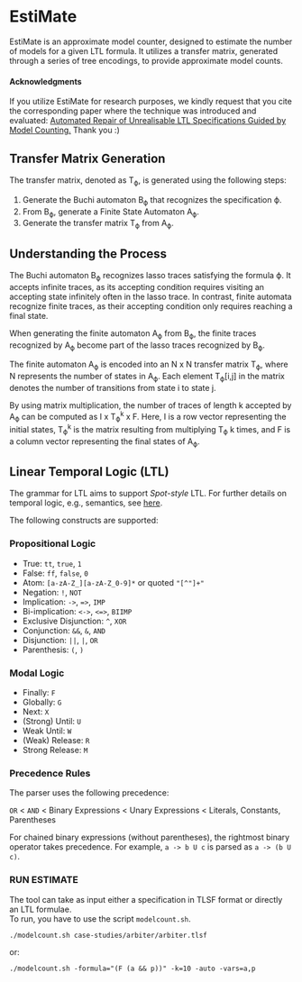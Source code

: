 # EstiMate

EstiMate is an approximate model counter, designed to estimate the number of models for a given LTL formula. 
It utilizes a transfer matrix, generated through a series of tree encodings, to provide approximate model counts.

#### Acknowledgments
If you utilize EstiMate for research purposes, 
we kindly request that you cite the corresponding paper where the technique was introduced and evaluated: 
[Automated Repair of Unrealisable LTL Specifications Guided by Model Counting.](https://arxiv.org/abs/2105.12595) 
Thank you :)

## Transfer Matrix Generation

The transfer matrix, denoted as T<sub>ϕ</sub>, is generated using the following steps:

1. Generate the Buchi automaton B<sub>ϕ</sub> that recognizes the specification ϕ.
2. From B<sub>ϕ</sub>, generate a Finite State Automaton A<sub>ϕ</sub>.
3. Generate the transfer matrix T<sub>ϕ</sub> from A<sub>ϕ</sub>.

## Understanding the Process

The Buchi automaton B<sub>ϕ</sub> recognizes lasso traces satisfying the formula ϕ. 
It accepts infinite traces, as its accepting condition requires visiting an accepting state infinitely often in the 
lasso trace. 
In contrast, finite automata recognize finite traces, as their accepting condition only requires reaching a final state.

When generating the finite automaton A<sub>ϕ</sub> from B<sub>ϕ</sub>, 
the finite traces recognized by A<sub>ϕ</sub> become part of the lasso traces recognized by B<sub>ϕ</sub>.

The finite automaton A<sub>ϕ</sub> is encoded into an N x N transfer matrix T<sub>ϕ</sub>, 
where N represents the number of states in A<sub>ϕ</sub>. 
Each element T<sub>ϕ</sub>[i,j] in the matrix denotes the number of transitions from state i to state j.

By using matrix multiplication, the number of traces of length k accepted by A<sub>ϕ</sub> can be computed as I x T<sub>ϕ</sub><sup>k</sup> x F. Here, I is a row vector representing the initial states, T<sub>ϕ</sub><sup>k</sup> is the matrix resulting from multiplying T<sub>ϕ</sub> k times, and F is a column vector representing the final states of A<sub>ϕ</sub>.

## <a name="LTL" /> Linear Temporal Logic (LTL)

The grammar for LTL aims to support *Spot-style* LTL.
For further details on temporal logic, e.g., semantics, see [here](https://spot.lrde.epita.fr/tl.pdf).

The following constructs are supported:

### Propositional Logic

  * True: `tt`, `true`, `1`
  * False: `ff`, `false`, `0`
  * Atom: `[a-zA-Z_][a-zA-Z_0-9]*` or quoted `"[^"]+"`
  * Negation: `!`, `NOT`
  * Implication: `->`, `=>`, `IMP`
  * Bi-implication: `<->`, `<=>`, `BIIMP`
  * Exclusive Disjunction: `^`, `XOR`
  * Conjunction: `&&`, `&`, `AND`
  * Disjunction: `||`, `|`, `OR`
  * Parenthesis: `(`, `)`

###  Modal Logic

  * Finally: `F`
  * Globally: `G`
  * Next: `X`
  * (Strong) Until: `U`
  * Weak Until: `W`
  * (Weak) Release: `R`
  * Strong Release: `M`

### Precedence Rules

The parser uses the following precedence:

`OR` < `AND` < Binary Expressions < Unary Expressions < Literals, Constants, Parentheses

For chained binary expressions (without parentheses), the rightmost binary operator takes precedence.
For example, `a -> b U c` is parsed as `a -> (b U c)`.


### RUN ESTIMATE
The tool can take as input either a specification in TLSF format or directly an LTL formulae.  
To run, you have to use the script `modelcount.sh`. 
```
./modelcount.sh case-studies/arbiter/arbiter.tlsf 
```

or:
```
./modelcount.sh -formula="(F (a && p))" -k=10 -auto -vars=a,p
```

